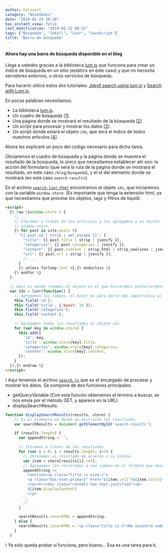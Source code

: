 ```yaml
---
author: halivert
category: "Novedades"
date: "2019-01-29 10:38"
has_instant_view: false
last_modification: "2019-02-12 00:32"
tags: ["Búsqueda", "Jekyll", "Lunr", "JavaScript"]
title: "Barra de búsqueda"
---
```


#### Ahora hay una barra de búsqueda disponible en el blog

Llega a ustedes gracias a la biblioteca [lunr.js][1] que funciona para crear
un índice de búsqueda en un sitio (estático en este caso) y que no necesita
servidores externos, u otros servicios de búsqueda.

<!-- Seguir leyendo -->

Para hacerlo utilicé estos dos tutoriales: [Jekyll search using lunr.js][2] y
[Search with Lunr.js][3].

En pocas palabras necesitamos:
- La biblioteca [lunr.js][1].
- Un cuadro de búsqueda \[[1][4]\].
- Una página donde se mostrará el resultado de la búsqueda \[[2][5]\].
- Un script para procesar y mostrar los datos \[[3][6]\].
- Un script donde estará el objeto `idx`, que será el índice de todos nuestros
  artículos \[[4][7]\].

Ahora les explicaré un poco del código necesario para dicha tarea.

Obviaremos el cuadro de búsqueda y la página donde se muestra el resultado de
la búsqueda, lo único que necesitamos establecer ahí son: la acción del
formulario (que será la ruta de la página donde se mostrará el resultado, en
este caso `/blog/busqueda`), y el id del elemento donde se mostrará (en este
caso `search-results`).

En el archivo [`search-lunr.html`][7] encontramos el objeto `idx`, que
iniciaremos con la variable `window.store`. (Es importante que tenga la
extensión html, ya que necesitamos que procese los objetos, tags y filtros de
liquid).
```html
<script>
  {% raw %}window.store = {
    // ...
    // Iteramos a través de los artículos y los agregamos a un objeto
    // window.store.
    {% for post in site.posts %}
      "{{ post.id | strip | xml_escape }}": {
        "title": {{ post.title | strip | jsonify }},
        "categories": {{ post.categories | jsonify }},
        "content": {{ post.content | strip_html | strip_newlines | jsonify }},
        "url": {{ post.url | strip | jsonify }},
        // ...
      }
      {% unless forloop.last %},{% endunless %}
    {% endfor %}
  };

  // Aquí es donde creamos el objeto en el que buscaremos posteriormente.
  var idx = lunr(function() {
    // Agregamos los campos, el boost es para darle más importancia al título.
    this.field('id');
    this.field('title', { boost: 10 });
    this.field('categories');
    this.field('content');

    // Agregamos todos los resultados al objeto idx.
    for (var key in window.store) {
      this.add({
        'id': key,
        'title': window.store[key].title,
        'categories': window.store[key].categories,
        'content': window.store[key].content,
      });
    }
  });{% endraw %}
</script>
```
\\
Aquí tenemos el archivo [`search.js`][6] que es el encargado de procesar y
mostrar los datos. Se compone de dos funciones principales:
- getQueryVariable (Con esta función obtenemos el término a buscar, se nos
  envía por el método GET, y aparece en la URL).
- displaySearchResults.

```js
function displaySearchResults(results, store) {
    // Es el elemento en donde se mostrarán los resultados.
    var searchResults = document.getElementById('search-results');

    if (results.length) {
      var appendString = '';

      // Iteramos a través de los resultados.
      for (var i = 0; i < results.length; i++) {
        // Obtenemos el resultado de acuerdo a su índice.
        var item = store[results[i].ref];
        // Agregamos los resultados a una cadena en el formato que deseemos.
        appendString += `
          <section><p class="title is-size-2">
          <a class="has-text-primary" href="${item.url}">${item.title}</a>
          </p><hr><div class="content has-text-justified"><p>
          ${item.displayContent}
          </p>
        `;
        // ...
      }

      searchResults.innerHTML = appendString;
    } else {
      searchResults.innerHTML = '<p class="title is-3">No encontré nada :(</p>';
    }
  }
```
\\
Ya sólo queda probar si funciona, pero bueno... Esa es una tarea para ti.

[1]: https://lunrjs.com
[2]: https://learn.cloudcannon.com/jekyll/jekyll-search-using-lunr-js/
[3]: https://jekyllcodex.org/without-plugin/search-lunr/
[4]: https://github.com/halivert/halivert.github.io/blob/master/_includes/nav.html#L28-L47
[5]: https://github.com/halivert/halivert.github.io/blob/master/search.html
[6]: https://github.com/halivert/halivert.github.io/blob/master/js/search.js
[7]: https://github.com/halivert/halivert.github.io/blob/master/_includes/search-lunr.html

